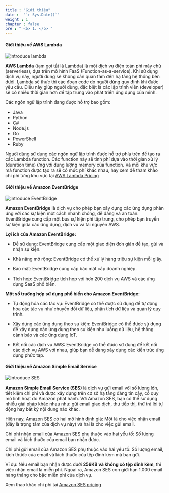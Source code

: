 ```yaml
---
title : "Giới thiệu"
date :  "`r Sys.Date()`" 
weight : 1 
chapter : false
pre : " <b> 1. </b> "
---
```


#### Giới thiệu về AWS Lambda

   ![introduce lambda](/ws1/images/1-introduce/0001-lambda.png?width=30pc)

**AWS Lambda** (tạm gọi tắt là Lambda) là một dịch vụ điện toán phi máy chủ (serverless), dựa trên mô hình FaaS (Function-as-a-service). Khi sử dụng dịch vụ này, người dùng sẽ không cần quan tâm đến hạ tầng hệ thống bên dưới. Lambda sẽ thực thi các đoạn code do người dùng quy định khi được yêu cầu. Điều này giúp người dùng, đặc biệt là các lập trình viên (developer) sẽ có nhiều thời gian hơn để tập trung vào phát triển ứng dụng của mình.

Các ngôn ngữ lập trình đang được hỗ trợ bao gồm:
- Java
- Python
- C#
- Node.js
- Go
- PowerShell
- Ruby

Người dùng sử dụng các ngôn ngữ lập trình được hỗ trợ phía trên để tạo ra các Lambda function. Các function này sẽ tính phí dựa vào thời gian xử lý (duration time) ứng với dung lượng memory của function. Và mỗi khu vực mà function được tạo ra sẽ có mức phí khác nhau, hay xem để tham khảo chi phí từng khu vực tại [AWS Lambda Pricing](https://aws.amazon.com/lambda/pricing/) 


#### Giới thiệu về Amazon EventBridge

   ![introduce EventBridge](/ws1/images/1-introduce/0002-eventbridge.png?width=30pc)

**Amazon EventBridge** là dịch vụ cho phép bạn xây dựng các ứng dụng phản ứng với các sự kiện một cách nhanh chóng, dễ dàng và an toàn. EventBridge cung cấp một bus sự kiện phi tập trung, cho phép bạn truyền sự kiện giữa các ứng dụng, dịch vụ và tài nguyên AWS.

**Lợi ích của Amazon EventBridge:**

- Dễ sử dụng: EventBridge cung cấp một giao diện đơn giản để tạo, gửi và nhận sự kiện.

- Khả năng mở rộng: EventBridge có thể xử lý hàng triệu sự kiện mỗi giây.

- Bảo mật: EventBridge cung cấp bảo mật cấp doanh nghiệp.

- Tích hợp: EventBridge tích hợp với hơn 200 dịch vụ AWS và các ứng dụng SaaS phổ biến.

**Một số trường hợp sử dụng phổ biến cho Amazon EventBridge:**

- Tự động hóa các tác vụ: EventBridge có thể được sử dụng để tự động hóa các tác vụ như chuyển đổi dữ liệu, phân tích dữ liệu và quản lý quy trình.

- Xây dựng các ứng dụng theo sự kiện: EventBridge có thể được sử dụng để xây dựng các ứng dụng theo sự kiện như luồng dữ liệu, hệ thống cảnh báo và các ứng dụng IoT.

- Kết nối các dịch vụ AWS: EventBridge có thể được sử dụng để kết nối các dịch vụ AWS với nhau, giúp bạn dễ dàng xây dựng các kiến trúc ứng dụng phức tạp.

#### Giới thiệu về Amazon Simple Email Service

   ![introduce SES](/ws1/images/1-introduce/0003-SES.png?width=30pc)

**Amazon Simple Email Service (SES)** là dịch vụ gửi email với số lượng lớn, tiết kiệm chi phí và được xây dựng trên cơ sở hạ tầng đáng tin cậy, có quy mô linh hoạt do Amazon phát hành. Với Amazon SES, bạn có thể sử dụng nhiều giải pháp khác nhau như: gửi email giao dịch, thư tiếp thị, thử trả lời tự động hay bất kỳ nội dung nào khác.

Hiện nay, Amazon SES có hai mô hình định giá: Một là cho việc nhận email (đây là trọng tâm của dịch vụ này) và hai là cho việc gửi email.

Chi phí nhận email của Amazon SES phụ thuộc vào hai yếu tố: Số lượng email và kích thước của email bạn nhận được.


Chi phí gửi email của Amazon SES phụ thuộc vào hai yếu tố: Số lượng email, kích thước của email và kích thước của tệp đính kèm mà bạn gửi.

Ví dụ: Nếu email bạn nhận được dưới **256KB và không có tệp đính kèm**, thì việc nhận email là miễn phí. Ngoài ra, Amazon SES còn giới hạn 1.000 email hàng tháng cho bậc miễn phí của dịch vụ.

Xem thao khảo chi phí tại [Amazon SES pricing](https://aws.amazon.com/ses/pricing/)